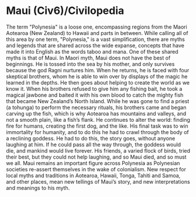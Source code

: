 # Maui (Civ6)/Civilopedia

The term "Polynesia" is a loose one, encompassing regions from the Maori Aotearoa (New Zealand) to Hawaii and parts in between. While calling all of this area by one term, "Polynesia," is a vast simplification, there are myths and legends that are shared across the wide expanse, concepts that have made it into English as the words taboo and mana. One of these shared myths is that of Maui.
In Maori myth, Maui does not have the best of beginnings. He is tossed into the sea by his mother, and only survives because the god Ragni nurtures him. When he returns, he is faced with four skeptical brothers, whom he is able to win over by displays of the magic he learned in the depths. He then goes about helping to create the world as we know it. When his brothers refused to give him any fishing bait, he took a magical jawbone and baited it with his own blood to catch the mighty fish that became New Zealand’s North Island. While he was gone to find a priest (a tohunga) to perform the necessary rituals, his brothers came and began carving up the fish, which is why Aotearoa has mountains and valleys, and not a smooth plain, like a fish’s flank. He continues to alter the world: finding fire for humans, creating the first dog, and the like.
His final task was to win immortality for humanity, and to do this he had to crawl through the body of a reclining goddess. He had to do this, the story goes, without anyone laughing at him. If he could pass all the way through, the goddess would die, and mankind would live forever. His friends, a varied flock of birds, tried their best, but they could not help laughing, and so Maui died, and so must we all.
Maui remains an important figure across Polynesia as Polynesian societies re-assert themselves in the wake of colonialism. New respect for local myths and traditions in Aotearoa, Hawaii, Tonga, Tahiti and Samoa, and other places, mean new tellings of Maui’s story, and new interpretations and meanings to his myth.